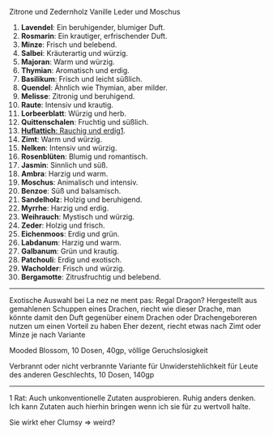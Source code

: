 Zitrone und Zedernholz
Vanille
Leder und Moschus


1. **Lavendel**: Ein beruhigender, blumiger Duft.
2. **Rosmarin**: Ein krautiger, erfrischender Duft.
3. **Minze**: Frisch und belebend.
4. **Salbei**: Kräuterartig und würzig.
5. **Majoran**: Warm und würzig.
6. **Thymian**: Aromatisch und erdig.
7. **Basilikum**: Frisch und leicht süßlich.
8. **Quendel**: Ähnlich wie Thymian, aber milder.
9. **Melisse**: Zitronig und beruhigend.
10. **Raute**: Intensiv und krautig.
11. **Lorbeerblatt**: Würzig und herb.
12. **Quittenschalen**: Fruchtig und süßlich.
13. [**Huflattich**: Rauchig und erdig](https://www.samenhaus.de/gartenblog/kraeuterkunde-im-mittelalter-was-die-kraeuterkundigen-wussten)[1](https://www.samenhaus.de/gartenblog/kraeuterkunde-im-mittelalter-was-die-kraeuterkundigen-wussten).
14. **Zimt**: Warm und würzig.
15. **Nelken**: Intensiv und würzig.
16. **Rosenblüten**: Blumig und romantisch.
17. **Jasmin**: Sinnlich und süß.
18. **Ambra**: Harzig und warm.
19. **Moschus**: Animalisch und intensiv.
20. **Benzoe**: Süß und balsamisch.
21. **Sandelholz**: Holzig und beruhigend.
22. **Myrrhe**: Harzig und erdig.
23. **Weihrauch**: Mystisch und würzig.
24. **Zeder**: Holzig und frisch.
25. **Eichenmoos**: Erdig und grün.
26. **Labdanum**: Harzig und warm.
27. **Galbanum**: Grün und krautig.
28. **Patchouli**: Erdig und exotisch.
29. **Wacholder**: Frisch und würzig.
30. **Bergamotte**: Zitrusfruchtig und belebend.

--------------------------------
Exotische Auswahl bei La nez ne ment pas:
Regal Dragon? Hergestellt aus gemahlenen Schuppen eines Drachen, riecht wie dieser Drache, man könnte damit den Duft gegenüber einem Drachen oder Drachengeboreren nutzen um einen Vorteil zu haben
Eher dezent, riecht etwas nach Zimt oder Minze je nach Variante

Mooded Blossom, 10 Dosen, 40gp, völlige Geruchslosigkeit

Verbrannt oder nicht verbrannte Variante für Unwiderstehlichkeit für Leute des anderen Geschlechts, 10 Dosen, 140gp

---------------------------------------------------------

1 Rat: Auch unkonventionelle Zutaten ausprobieren. Ruhig anders denken. Ich kann Zutaten auch hierhin bringen wenn ich sie für zu wertvoll halte.

Sie wirkt eher Clumsy => weird?


